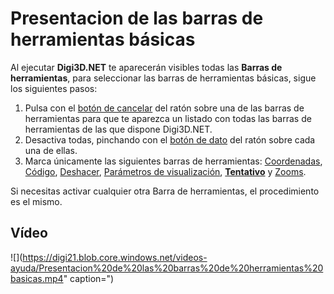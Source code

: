 # Presentacion de las barras de herramientas básicas

Al ejecutar **Digi3D.NET** te aparecerán visibles todas las **Barras de herramientas**, para seleccionar las barras de herramientas básicas, sigue los siguientes pasos:

1. Pulsa con el [botón de cancelar](barras-herramientas-basicas.md) del ratón sobre una de las barras de herramientas para que te aparezca un listado con todas las barras de herramientas de las que dispone Digi3D.NET.
2. Desactiva todas, pinchando con el [botón de dato](barras-herramientas-basicas.md) del ratón sobre cada una de ellas.
3. Marca únicamente las siguientes barras de herramientas: [Coordenadas](https://github.com/digi21/docs/tree/7fc627c885c16fb88afc7cc05a6df2a2f4a54563/digi3d-net/primeros-pasos/comenzando-a-utilizar-digi3d.net/comenzando-con-la-ventana-de-dibujo/BarraDeHerramientasCoordenadas.html), [Código](https://github.com/digi21/docs/tree/7fc627c885c16fb88afc7cc05a6df2a2f4a54563/digi3d-net/primeros-pasos/comenzando-a-utilizar-digi3d.net/comenzando-con-la-ventana-de-dibujo/BarraDeHerramientasCodigo.html), [Deshacer](https://github.com/digi21/docs/tree/7fc627c885c16fb88afc7cc05a6df2a2f4a54563/digi3d-net/primeros-pasos/comenzando-a-utilizar-digi3d.net/comenzando-con-la-ventana-de-dibujo/BarraDeHerramientasDeshacer.html), [Parámetros de visualización](https://github.com/digi21/docs/tree/7fc627c885c16fb88afc7cc05a6df2a2f4a54563/digi3d-net/primeros-pasos/comenzando-a-utilizar-digi3d.net/comenzando-con-la-ventana-de-dibujo/BarraDeHerramientasParametrosDeVisualizacion.html), [**Tentativo**](https://github.com/digi21/docs/tree/7fc627c885c16fb88afc7cc05a6df2a2f4a54563/digi3d-net/primeros-pasos/comenzando-a-utilizar-digi3d.net/comenzando-con-la-ventana-de-dibujo/BarraDeHerramientasTentativo.html) y [Zooms](https://github.com/digi21/docs/tree/7fc627c885c16fb88afc7cc05a6df2a2f4a54563/digi3d-net/primeros-pasos/comenzando-a-utilizar-digi3d.net/comenzando-con-la-ventana-de-dibujo/BarraDeHerramientasZooms.html).

Si necesitas activar cualquier otra Barra de herramientas, el procedimiento es el mismo.

## Vídeo

![](https://digi21.blob.core.windows.net/videos-ayuda/Presentacion%20de%20las%20barras%20de%20herramientas%20basicas.mp4" caption=")

